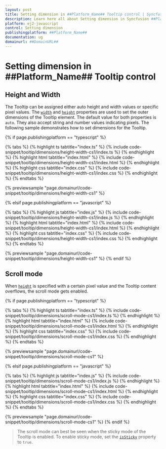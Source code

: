 ```yaml
---
layout: post
title: Setting dimension in ##Platform_Name## Tooltip control | Syncfusion
description: Learn here all about Setting dimension in Syncfusion ##Platform_Name## Tooltip control of Syncfusion Essential JS 2 and more.
platform: ej2-javascript
control: Setting dimension
publishingplatform: ##Platform_Name##
documentation: ug
domainurl: ##DomainURL##
---
```


# Setting dimension in ##Platform_Name## Tooltip control

## Height and Width

The Tooltip can be assigned either auto height and width values or specific pixel values. The [`width`](../api/tooltip#width) and [`height`](../api/tooltip#height) properties are used to set the outer dimensions of the Tooltip element. The default value for both properties is `auto`. They also accept string and number values indicating pixels.
The following sample demonstrates how to set dimensions for the Tooltip.

{% if page.publishingplatform == "typescript" %}

 {% tabs %}
{% highlight ts tabtitle="index.ts" %}
{% include code-snippet/tooltip/dimensions/height-width-cs1/index.ts %}
{% endhighlight %}
{% highlight html tabtitle="index.html" %}
{% include code-snippet/tooltip/dimensions/height-width-cs1/index.html %}
{% endhighlight %}
{% highlight css tabtitle="index.css" %}
{% include code-snippet/tooltip/dimensions/height-width-cs1/index.css %}
{% endhighlight %}
{% endtabs %}
        
{% previewsample "page.domainurl/code-snippet/tooltip/dimensions/height-width-cs1" %}

{% elsif page.publishingplatform == "javascript" %}

{% tabs %}
{% highlight js tabtitle="index.js" %}
{% include code-snippet/tooltip/dimensions/height-width-cs1/index.js %}
{% endhighlight %}
{% highlight html tabtitle="index.html" %}
{% include code-snippet/tooltip/dimensions/height-width-cs1/index.html %}
{% endhighlight %}
{% highlight css tabtitle="index.css" %}
{% include code-snippet/tooltip/dimensions/height-width-cs1/index.css %}
{% endhighlight %}
{% endtabs %}

{% previewsample "page.domainurl/code-snippet/tooltip/dimensions/height-width-cs1" %}
{% endif %}

## Scroll mode

When [`height`](../api/tooltip/#height) is specified with a certain pixel value and the Tooltip content overflows, the scroll mode gets enabled.

{% if page.publishingplatform == "typescript" %}

 {% tabs %}
{% highlight ts tabtitle="index.ts" %}
{% include code-snippet/tooltip/dimensions/scroll-mode-cs1/index.ts %}
{% endhighlight %}
{% highlight html tabtitle="index.html" %}
{% include code-snippet/tooltip/dimensions/scroll-mode-cs1/index.html %}
{% endhighlight %}
{% highlight css tabtitle="index.css" %}
{% include code-snippet/tooltip/dimensions/scroll-mode-cs1/index.css %}
{% endhighlight %}
{% endtabs %}
        
{% previewsample "page.domainurl/code-snippet/tooltip/dimensions/scroll-mode-cs1" %}

{% elsif page.publishingplatform == "javascript" %}

{% tabs %}
{% highlight js tabtitle="index.js" %}
{% include code-snippet/tooltip/dimensions/scroll-mode-cs1/index.js %}
{% endhighlight %}
{% highlight html tabtitle="index.html" %}
{% include code-snippet/tooltip/dimensions/scroll-mode-cs1/index.html %}
{% endhighlight %}
{% highlight css tabtitle="index.css" %}
{% include code-snippet/tooltip/dimensions/scroll-mode-cs1/index.css %}
{% endhighlight %}
{% endtabs %}

{% previewsample "page.domainurl/code-snippet/tooltip/dimensions/scroll-mode-cs1" %}
{% endif %}

> The scroll mode can best be seen when the sticky mode of the Tooltip is enabled. To enable sticky mode, set the [`isSticky`](../api/tooltip#issticky) property to `true`.
